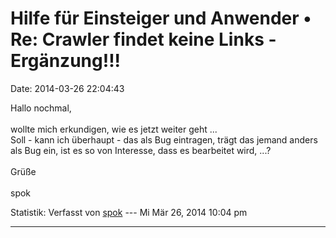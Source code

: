Hilfe für Einsteiger und Anwender • Re: Crawler findet keine Links - Ergänzung!!!
=================================================================================

Date: 2014-03-26 22:04:43

Hallo nochmal,\
\
wollte mich erkundigen, wie es jetzt weiter geht \...\
Soll - kann ich überhaupt - das als Bug eintragen, trägt das jemand
anders als Bug ein, ist es so von Interesse, dass es bearbeitet wird,
\...?\
\
Grüße\
\
spok

Statistik: Verfasst von
[spok](http://forum.yacy-websuche.de/memberlist.php?mode=viewprofile&u=9379)
--- Mi Mär 26, 2014 10:04 pm

------------------------------------------------------------------------
